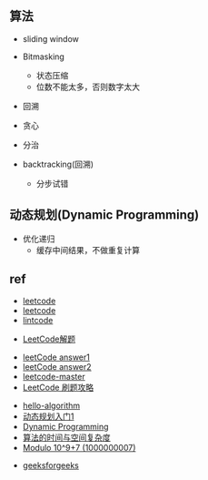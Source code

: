 

## 算法

+ sliding window
+ Bitmasking
    + 状态压缩
    + 位数不能太多，否则数字太大
+ 回溯
+ 贪心
+ 分治

+ backtracking(回溯)
    + 分步试错

## 动态规划(Dynamic Programming)

+ 优化递归
    + 缓存中间结果，不做重复计算


## ref
<!-- offical -->
+ [leetcode](https://leetcode.com/)
+ [leetcode](https://leetcode.cn/)
+ [lintcode](https://www.lintcode.com/)

<!-- basic -->
+ [LeetCode解题](https://siddontang.gitbooks.io/leetcode-solution/content/)

<!-- leetcode -->

+ [leetCode answer1](https://github.com/azl397985856/leetcode)
+ [leetCode answer2](https://github.com/pezy/LeetCode)
+ [leetcode-master](https://github.com/youngyangyang04/leetcode-master)
+ [LeetCode 刷题攻略](https://gitee.com/programmercarl/leetcode-master)





<!-- algorithm -->
+ [hello-algorithm](https://github.com/geekxh/hello-algorithm)
+ [动态规划入门1](https://zhuanlan.zhihu.com/p/50386212)
+ [Dynamic Programming](https://www.geeksforgeeks.org/dynamic-programming/#quick)
+ [算法的时间与空间复杂度](https://zhuanlan.zhihu.com/p/50479555)
+ [Modulo 10^9+7 (1000000007)](https://www.geeksforgeeks.org/modulo-1097-1000000007/)


<!-- interview -->
+ [geeksforgeeks](https://www.geeksforgeeks.org/)